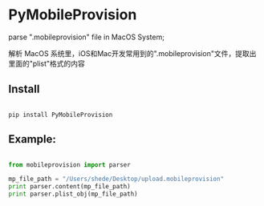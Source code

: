 # PyMobileProvision

parse ".mobileprovision" file in MacOS System;

解析 MacOS 系统里，iOS和Mac开发常用到的".mobileprovision"文件，提取出里面的"plist"格式的内容


## Install

```

pip install PyMobileProvision

```

## Example:

```python

from mobileprovision import parser

mp_file_path = "/Users/shede/Desktop/upload.mobileprovision"
print parser.content(mp_file_path)
print parser.plist_obj(mp_file_path)

```

